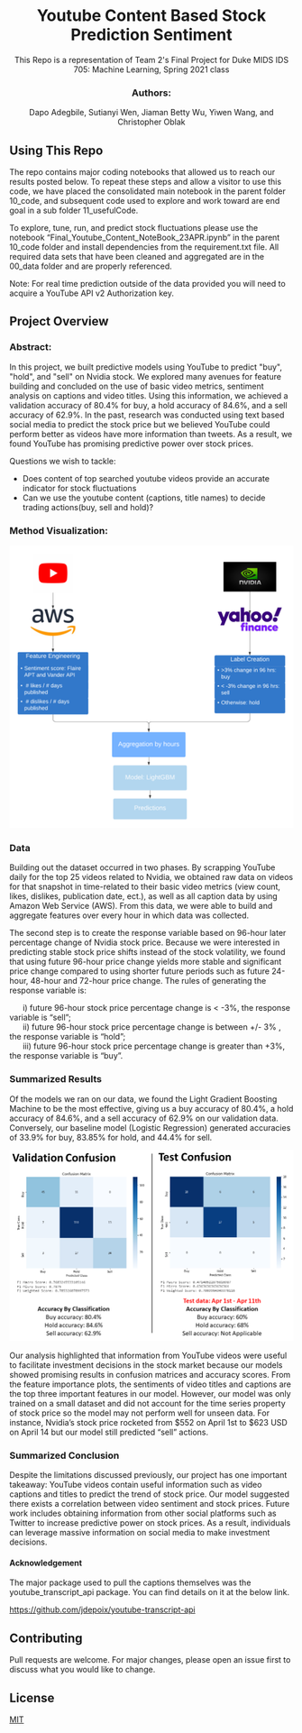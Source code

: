 
<h1 align="center">Youtube Content Based Stock Prediction Sentiment</h1>

<p align="center">This Repo is a representation of Team 2's Final Project for Duke MIDS IDS 705: Machine Learning, Spring 2021 class</p>

<h3 align="center">Authors:</h3>
<p align="center">Dapo Adegbile, 
Sutianyi Wen,
Jiaman Betty Wu,
Yiwen Wang, and
Christopher Oblak</p>

## Using This Repo

The repo contains major coding notebooks that allowed us to reach our results posted below.  To repeat these steps and allow a visitor to use this code, we have placed the consolidated main notebook in the parent folder 10_code, and subsequent code used to explore and work toward are end goal in a sub folder 11_usefulCode.  

To explore, tune, run, and predict stock fluctuations please use the notebook “Final_Youtube_Content_NoteBook_23APR.ipynb” in the parent 10_code folder and install dependencies from the requirement.txt file.  All required data sets that have been cleaned and aggregated are in the 00_data folder and are properly referenced.  

Note:  For real time prediction outside of the data provided you will need to acquire a YouTube API v2 Authorization key.


## Project Overview

### Abstract: 

In this project, we built predictive models using YouTube to predict "buy", "hold", and "sell" on Nvidia stock.  We explored many avenues for feature building and concluded on the use of basic video metrics, sentiment analysis on captions and video titles.  Using this information, we achieved a validation accuracy of 80.4% for buy, a hold accuracy of 84.6%, and a sell accuracy of 62.9%. In the past, research was conducted using text based social media to predict the stock price but we believed YouTube could perform better as videos have more information than tweets. As a result, we found YouTube has promising predictive power over stock prices. 

Questions we wish to tackle:
  - Does content of top searched youtube videos provide an accurate indicator for stock fluctuations 
  - Can we use the youtube content (captions, title names) to decide trading actions(buy, sell and hold)? 


### Method Visualization:

![Method Flow Chart](Method_Flowchart_23APR.png?raw=true&s=100)

### Data

Building out the dataset occurred in two phases.  By scrapping YouTube daily for the top 25 videos related to Nvidia, we obtained raw data on videos for that snapshot in time-related to their basic video metrics (view count, likes, dislikes, publication date, ect.), as well as all caption data by using Amazon Web Service (AWS). From this data, we were able to build and aggregate features over every hour in which data was collected. 

The second step is to create the response variable based on 96-hour later percentage change of Nvidia stock price. Because we were interested in predicting stable stock price shifts instead of the stock volatility, we found that using future 96-hour price change yields more stable and significant price change compared to using shorter future periods such as future 24-hour, 48-hour and 72-hour price change. The rules of generating the response variable is: 

&nbsp;&nbsp;&nbsp;&nbsp;&nbsp;&nbsp;i)  future 96-hour stock price percentage change is < -3%, the response variable is “sell”; </br>
&nbsp;&nbsp;&nbsp;&nbsp;&nbsp;&nbsp;ii) future 96-hour stock price percentage change is between +/- 3% , the response variable is “hold”; </br>
&nbsp;&nbsp;&nbsp;&nbsp;&nbsp;&nbsp;iii) future 96-hour stock price percentage change is greater than +3%, the response variable is “buy”. </br>

### Summarized Results

Of the models we ran on our data, we found the Light Gradient Boosting Machine to be the most effective, giving us a buy accuracy of 80.4%, a hold accuracy of 84.6%, and a sell accuracy of 62.9% on our validation data. Conversely, our baseline model (Logistic Regression) generated accuracies of 33.9% for buy, 83.85% for hold, and 44.4% for sell.

![Confusion Matrix](ConfusionMatrixs_26APR.png?raw=true&s=100)

Our analysis highlighted that information from YouTube videos were useful to facilitate investment decisions in the stock market because our models showed promising results in confusion matrices and accuracy scores. From the feature importance plots, the sentiments of video titles and captions  are the top three important features in our model. However, our model was only trained on a small dataset and did not account for the time series property of stock price so the model may not perform well for unseen data. For instance, Nvidia’s stock price rocketed from $552 on April 1st to $623 USD on April 14 but our model still predicted “sell” actions. 

### Summarized Conclusion

Despite the limitations discussed previously, our project has one important takeaway: YouTube videos contain useful information such as video captions and titles to predict the trend of stock price. Our model suggested there exists a correlation between video sentiment and stock prices. Future work includes obtaining information from other social platforms such as Twitter to increase predictive power on stock prices. As a result, individuals can leverage massive information on social media to make investment decisions.


#### Acknowledgement

The major package used to pull the captions themselves was the 
youtube_transcript_api package.  You can find details on it at the below link.

https://github.com/jdepoix/youtube-transcript-api

## Contributing
Pull requests are welcome. For major changes, please open an issue first to discuss what you would like to change.

## License
[MIT](https://choosealicense.com/licenses/mit/)
